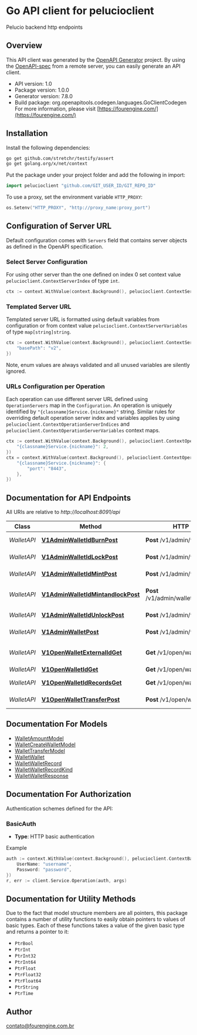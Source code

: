 # Go API client for pelucioclient

Pelucio backend http endpoints

## Overview
This API client was generated by the [OpenAPI Generator](https://openapi-generator.tech) project.  By using the [OpenAPI-spec](https://www.openapis.org/) from a remote server, you can easily generate an API client.

- API version: 1.0
- Package version: 1.0.0
- Generator version: 7.8.0
- Build package: org.openapitools.codegen.languages.GoClientCodegen
For more information, please visit [https://fourengine.com/](https://fourengine.com/)

## Installation

Install the following dependencies:

```sh
go get github.com/stretchr/testify/assert
go get golang.org/x/net/context
```

Put the package under your project folder and add the following in import:

```go
import pelucioclient "github.com/GIT_USER_ID/GIT_REPO_ID"
```

To use a proxy, set the environment variable `HTTP_PROXY`:

```go
os.Setenv("HTTP_PROXY", "http://proxy_name:proxy_port")
```

## Configuration of Server URL

Default configuration comes with `Servers` field that contains server objects as defined in the OpenAPI specification.

### Select Server Configuration

For using other server than the one defined on index 0 set context value `pelucioclient.ContextServerIndex` of type `int`.

```go
ctx := context.WithValue(context.Background(), pelucioclient.ContextServerIndex, 1)
```

### Templated Server URL

Templated server URL is formatted using default variables from configuration or from context value `pelucioclient.ContextServerVariables` of type `map[string]string`.

```go
ctx := context.WithValue(context.Background(), pelucioclient.ContextServerVariables, map[string]string{
	"basePath": "v2",
})
```

Note, enum values are always validated and all unused variables are silently ignored.

### URLs Configuration per Operation

Each operation can use different server URL defined using `OperationServers` map in the `Configuration`.
An operation is uniquely identified by `"{classname}Service.{nickname}"` string.
Similar rules for overriding default operation server index and variables applies by using `pelucioclient.ContextOperationServerIndices` and `pelucioclient.ContextOperationServerVariables` context maps.

```go
ctx := context.WithValue(context.Background(), pelucioclient.ContextOperationServerIndices, map[string]int{
	"{classname}Service.{nickname}": 2,
})
ctx = context.WithValue(context.Background(), pelucioclient.ContextOperationServerVariables, map[string]map[string]string{
	"{classname}Service.{nickname}": {
		"port": "8443",
	},
})
```

## Documentation for API Endpoints

All URIs are relative to *http://localhost:8091/api*

Class | Method | HTTP request | Description
------------ | ------------- | ------------- | -------------
*WalletAPI* | [**V1AdminWalletIdBurnPost**](docs/WalletAPI.md#v1adminwalletidburnpost) | **Post** /v1/admin/wallet/{id}/burn | Burn Transaction
*WalletAPI* | [**V1AdminWalletIdLockPost**](docs/WalletAPI.md#v1adminwalletidlockpost) | **Post** /v1/admin/wallet/{id}/lock | Lock Transaction
*WalletAPI* | [**V1AdminWalletIdMintPost**](docs/WalletAPI.md#v1adminwalletidmintpost) | **Post** /v1/admin/wallet/{id}/mint | Mint Transaction
*WalletAPI* | [**V1AdminWalletIdMintandlockPost**](docs/WalletAPI.md#v1adminwalletidmintandlockpost) | **Post** /v1/admin/wallet/{id}/mintandlock | Unlock and burn Transaction
*WalletAPI* | [**V1AdminWalletIdUnlockPost**](docs/WalletAPI.md#v1adminwalletidunlockpost) | **Post** /v1/admin/wallet/{id}/unlock | Unlock Transaction
*WalletAPI* | [**V1AdminWalletPost**](docs/WalletAPI.md#v1adminwalletpost) | **Post** /v1/admin/wallet | Create a wallet
*WalletAPI* | [**V1OpenWalletExternalIdGet**](docs/WalletAPI.md#v1openwalletexternalidget) | **Get** /v1/open/wallet/external/{id} | Get Wallet by externalID
*WalletAPI* | [**V1OpenWalletIdGet**](docs/WalletAPI.md#v1openwalletidget) | **Get** /v1/open/wallet/{id} | Get Wallet
*WalletAPI* | [**V1OpenWalletIdRecordsGet**](docs/WalletAPI.md#v1openwalletidrecordsget) | **Get** /v1/open/wallet/{id}/records | Get Wallet records
*WalletAPI* | [**V1OpenWalletTransferPost**](docs/WalletAPI.md#v1openwallettransferpost) | **Post** /v1/open/wallet/transfer | Transfer Transaction


## Documentation For Models

 - [WalletAmountModel](docs/WalletAmountModel.md)
 - [WalletCreateWalletModel](docs/WalletCreateWalletModel.md)
 - [WalletTransferModel](docs/WalletTransferModel.md)
 - [WalletWallet](docs/WalletWallet.md)
 - [WalletWalletRecord](docs/WalletWalletRecord.md)
 - [WalletWalletRecordKind](docs/WalletWalletRecordKind.md)
 - [WalletWalletResponse](docs/WalletWalletResponse.md)


## Documentation For Authorization


Authentication schemes defined for the API:
### BasicAuth

- **Type**: HTTP basic authentication

Example

```go
auth := context.WithValue(context.Background(), pelucioclient.ContextBasicAuth, pelucioclient.BasicAuth{
	UserName: "username",
	Password: "password",
})
r, err := client.Service.Operation(auth, args)
```


## Documentation for Utility Methods

Due to the fact that model structure members are all pointers, this package contains
a number of utility functions to easily obtain pointers to values of basic types.
Each of these functions takes a value of the given basic type and returns a pointer to it:

* `PtrBool`
* `PtrInt`
* `PtrInt32`
* `PtrInt64`
* `PtrFloat`
* `PtrFloat32`
* `PtrFloat64`
* `PtrString`
* `PtrTime`

## Author

contato@fourengine.com.br

